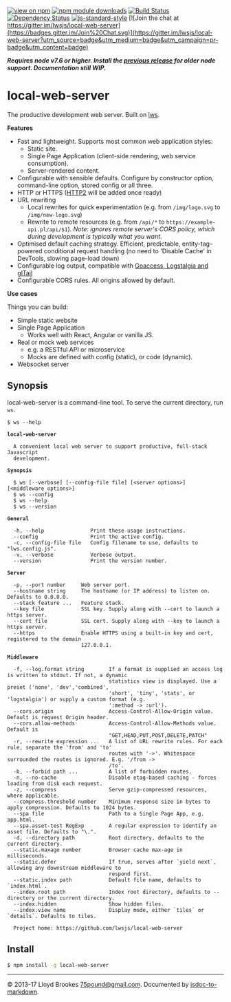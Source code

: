 [![view on npm](http://img.shields.io/npm/v/local-web-server.svg)](https://www.npmjs.org/package/local-web-server)
[![npm module downloads](http://img.shields.io/npm/dt/local-web-server.svg)](https://www.npmjs.org/package/local-web-server)
[![Build Status](https://travis-ci.org/lwsjs/local-web-server.svg?branch=next)](https://travis-ci.org/lwsjs/local-web-server)
[![Dependency Status](https://david-dm.org/lwsjs/local-web-server/next.svg)](https://david-dm.org/lwsjs/local-web-server/next)
[![js-standard-style](https://img.shields.io/badge/code%20style-standard-brightgreen.svg)](https://github.com/feross/standard)
[![Join the chat at https://gitter.im/lwsjs/local-web-server](https://badges.gitter.im/Join%20Chat.svg)](https://gitter.im/lwsjs/local-web-server?utm_source=badge&utm_medium=badge&utm_campaign=pr-badge&utm_content=badge)

***Requires node v7.6 or higher. Install the [previous release](https://github.com/lwsjs/local-web-server/tree/v1.x) for older node support. Documentation still WIP.***

# local-web-server

The productive development web server. Built on [lws](https://github.com/lwsjs/lws).

**Features**

- Fast and lightweight. Supports most common web application styles:
  - Static site.
  - Single Page Application (client-side rendering, web service consumption).
  - Server-rendered content.
- Configurable with sensible defaults. Configure by constructor option, command-line option, stored config or all three.
- HTTP or HTTPS ([HTTP2](https://github.com/nodejs/http2) will be added once ready)
- URL rewriting
  - Local rewrites for quick experimentation (e.g. from `/img/logo.svg` to `/img/new-logo.svg`)
  - Rewrite to remote resources (e.g. from `/api/*` to `https://example-api.pl/api/$1`). *Note: ignores remote server's CORS policy, which during development is typically what you want*.
- Optimised default caching strategy. Efficient, predictable, entity-tag-powered conditional request handling (no need to 'Disable Cache' in DevTools, slowing page-load down)
- Configurable log output, compatible with [Goaccess, Logstalgia and glTail](https://github.com/lwsjs/local-web-server/blob/master/doc/visualisation.md)
- Configurable CORS rules. All origins allowed by default.

**Use cases**

Things you can build:

- Simple static website
- Single Page Application
  - Works well with React, Angular or vanilla JS.
- Real or mock web services
  - e.g. a RESTful API or microservice
  - Mocks are defined with config (static), or code (dynamic).
- Websocket server

## Synopsis

local-web-server is a command-line tool. To serve the current directory, run `ws`.

<pre><code>$ ws --help

<strong>local-web-server</strong>

  A convenient local web server to support productive, full-stack Javascript
  development.

<strong>Synopsis</strong>

  $ ws [--verbose] [--config-file file] [&lt;server options&gt;] [&lt;middleware options&gt;]
  $ ws --config
  $ ws --help
  $ ws --version

<strong>General</strong>

  -h, --help               Print these usage instructions.
  --config                 Print the active config.
  -c, --config-file file   Config filename to use, defaults to "lws.config.js".
  -v, --verbose            Verbose output.
  --version                Print the version number.

<strong>Server</strong>

  -p, --port number     Web server port.
  --hostname string     The hostname (or IP address) to listen on. Defaults to 0.0.0.0.
  --stack feature ...   Feature stack.
  --key file            SSL key. Supply along with --cert to launch a https server.
  --cert file           SSL cert. Supply along with --key to launch a https server.
  --https               Enable HTTPS using a built-in key and cert, registered to the domain
                        127.0.0.1.

<strong>Middleware</strong>

  -f, --log.format string        If a format is supplied an access log is written to stdout. If not, a dynamic
                                 statistics view is displayed. Use a preset ('none', 'dev','combined',
                                 'short', 'tiny', 'stats', or 'logstalgia') or supply a custom format (e.g.
                                 ':method -> :url').
  --cors.origin                  Access-Control-Allow-Origin value. Default is request Origin header.
  --cors.allow-methods           Access-Control-Allow-Methods value. Default is
                                 "GET,HEAD,PUT,POST,DELETE,PATCH"
  -r, --rewrite expression ...   A list of URL rewrite rules. For each rule, separate the 'from' and 'to'
                                 routes with '->'. Whitespace surrounded the routes is ignored. E.g. '/from ->
                                 /to'.
  -b, --forbid path ...          A list of forbidden routes.
  -n, --no-cache                 Disable etag-based caching - forces loading from disk each request.
  -z, --compress                 Serve gzip-compressed resources, where applicable.
  --compress.threshold number    Minimum response size in bytes to apply compression. Defaults to 1024 bytes.
  --spa file                     Path to a Single Page App, e.g. app.html.
  --spa.asset-test RegExp        A regular expression to identify an asset file. Defaults to "\.".
  -d, --directory path           Root directory, defaults to the current directory.
  --static.maxage number         Browser cache max-age in milliseconds.
  --static.defer                 If true, serves after `yield next`, allowing any downstream middleware to
                                 respond first.
  --static.index path            Default file name, defaults to `index.html`.
  --index.root path              Index root directory, defaults to --directory or the current directory.
  --index.hidden                 Show hidden files.
  --index.view name              Display mode, either `tiles` or `details`. Defaults to tiles.

  Project home: https://github.com/lwsjs/local-web-server
</code></pre>

## Install

```sh
$ npm install -g local-web-server
```
* * *

&copy; 2013-17 Lloyd Brookes <75pound@gmail.com>. Documented by [jsdoc-to-markdown](https://github.com/jsdoc2md/jsdoc-to-markdown).
